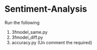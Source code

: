 # Sentiment-Analysis

Run the following

1. 3fmodel_same.py
2. 3fmodel_diff.py
3. accuracy.py (Un comment the required)


